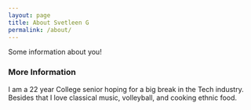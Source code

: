 ```yaml
---
layout: page
title: About Svetleen G
permalink: /about/
---
```


Some information about you!

### More Information

I am a 22 year College senior hoping for a big break in the Tech industry. Besides that I love classical music, volleyball, and cooking ethnic food. 
